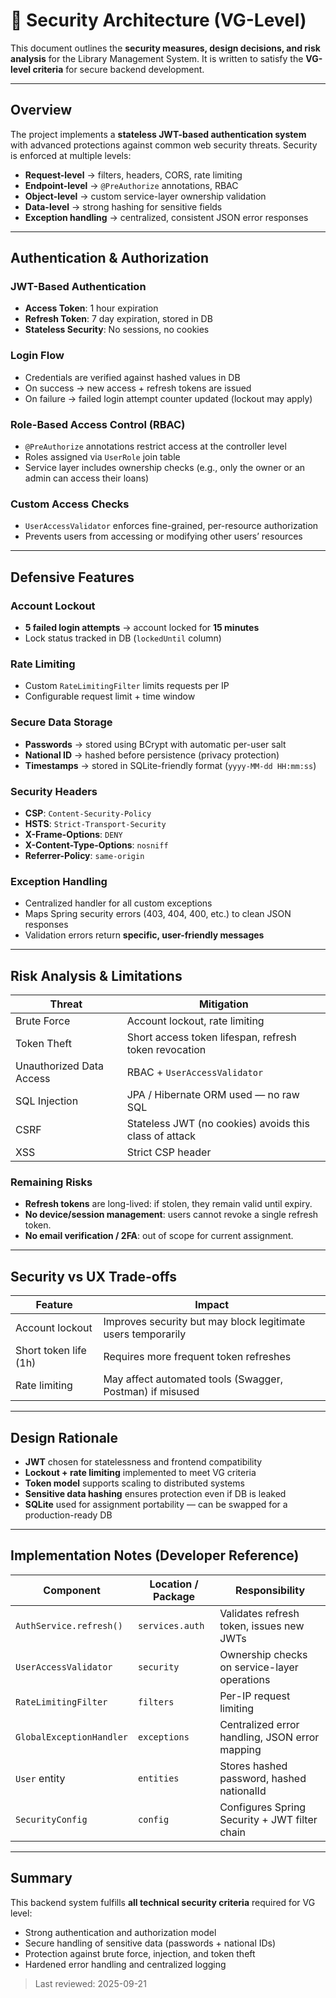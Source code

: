 # 🔐 Security Architecture (VG-Level)

This document outlines the **security measures, design decisions, and risk analysis** for the Library Management System.
It is written to satisfy the **VG-level criteria** for secure backend development.

---

## Overview

The project implements a **stateless JWT-based authentication system** with advanced protections against common web security threats. Security is enforced at multiple levels:

* **Request-level** → filters, headers, CORS, rate limiting
* **Endpoint-level** → `@PreAuthorize` annotations, RBAC
* **Object-level** → custom service-layer ownership validation
* **Data-level** → strong hashing for sensitive fields
* **Exception handling** → centralized, consistent JSON error responses

---

## Authentication & Authorization

### JWT-Based Authentication

* **Access Token**: 1 hour expiration
* **Refresh Token**: 7 day expiration, stored in DB
* **Stateless Security**: No sessions, no cookies

### Login Flow

* Credentials are verified against hashed values in DB
* On success → new access + refresh tokens are issued
* On failure → failed login attempt counter updated (lockout may apply)

### Role-Based Access Control (RBAC)

* `@PreAuthorize` annotations restrict access at the controller level
* Roles assigned via `UserRole` join table
* Service layer includes ownership checks (e.g., only the owner or an admin can access their loans)

### Custom Access Checks

* `UserAccessValidator` enforces fine-grained, per-resource authorization
* Prevents users from accessing or modifying other users’ resources

---

## Defensive Features

### Account Lockout

* **5 failed login attempts** → account locked for **15 minutes**
* Lock status tracked in DB (`lockedUntil` column)

### Rate Limiting

* Custom `RateLimitingFilter` limits requests per IP
* Configurable request limit + time window

### Secure Data Storage

* **Passwords** → stored using BCrypt with automatic per-user salt
* **National ID** → hashed before persistence (privacy protection)
* **Timestamps** → stored in SQLite-friendly format (`yyyy-MM-dd HH:mm:ss`)

### Security Headers

* **CSP**: `Content-Security-Policy`
* **HSTS**: `Strict-Transport-Security`
* **X-Frame-Options**: `DENY`
* **X-Content-Type-Options**: `nosniff`
* **Referrer-Policy**: `same-origin`

### Exception Handling

* Centralized handler for all custom exceptions
* Maps Spring security errors (403, 404, 400, etc.) to clean JSON responses
* Validation errors return **specific, user-friendly messages**

---

## Risk Analysis & Limitations

| Threat                   | Mitigation                                             |
| ------------------------ | ------------------------------------------------------ |
| Brute Force              | Account lockout, rate limiting                         |
| Token Theft              | Short access token lifespan, refresh token revocation  |
| Unauthorized Data Access | RBAC + `UserAccessValidator`                           |
| SQL Injection            | JPA / Hibernate ORM used — no raw SQL                  |
| CSRF                     | Stateless JWT (no cookies) avoids this class of attack |
| XSS                      | Strict CSP header                                      |

### Remaining Risks

* **Refresh tokens** are long-lived: if stolen, they remain valid until expiry.
* **No device/session management**: users cannot revoke a single refresh token.
* **No email verification / 2FA**: out of scope for current assignment.

---

## Security vs UX Trade-offs

| Feature               | Impact                                                       |
| --------------------- | ------------------------------------------------------------ |
| Account lockout       | Improves security but may block legitimate users temporarily |
| Short token life (1h) | Requires more frequent token refreshes                       |
| Rate limiting         | May affect automated tools (Swagger, Postman) if misused     |

---

## Design Rationale

* **JWT** chosen for statelessness and frontend compatibility
* **Lockout + rate limiting** implemented to meet VG criteria
* **Token model** supports scaling to distributed systems
* **Sensitive data hashing** ensures protection even if DB is leaked
* **SQLite** used for assignment portability — can be swapped for a production-ready DB

---

## Implementation Notes (Developer Reference)

| Component                | Location / Package | Responsibility                                 |
| ------------------------ | ------------------ | ---------------------------------------------- |
| `AuthService.refresh()`  | `services.auth`    | Validates refresh token, issues new JWTs       |
| `UserAccessValidator`    | `security`         | Ownership checks on service-layer operations   |
| `RateLimitingFilter`     | `filters`          | Per-IP request limiting                        |
| `GlobalExceptionHandler` | `exceptions`       | Centralized error handling, JSON error mapping |
| `User` entity            | `entities`         | Stores hashed password, hashed nationalId      |
| `SecurityConfig`         | `config`           | Configures Spring Security + JWT filter chain  |

---

## Summary

This backend system fulfills **all technical security criteria** required for VG level:

* Strong authentication and authorization model
* Secure handling of sensitive data (passwords + national IDs)
* Protection against brute force, injection, and token theft
* Hardened error handling and centralized logging

> Last reviewed: 2025-09-21